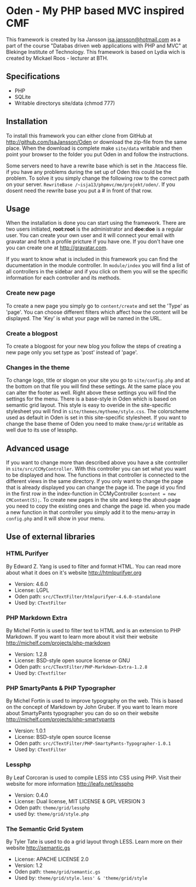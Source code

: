 Oden - My PHP based MVC inspired CMF 
====================================

This framework is created by Isa Jansson isa.jansson@hotmail.com as a part of the course "Databas driven web applications with PHP and MVC" at Blekinge Institute of Technology. This framework is based on Lydia wich is created by Mickael Roos - lecturer at BTH. 

Specifications 
--------------
* PHP
* SQLite
* Writable directorys site/data (chmod 777)

Installation
------------
To install this framework you can either clone from GitHub at http://github.com/IsaJansson/Oden or download the zip-file from the same place. When the download is complete make `site/data` writable and then point your browser to the folder you put Oden in and follow the instructions. 

Some servers need to have a rewrite base which is set in the .htaccess file. if you have any problems during the set up of Oden this could be the problem. To solve it you simply change the following row to the correct path on your server. `RewriteBase /~isja13/phpmvc/me/projekt/oden/`. If you dosent need the rewrite base you put a # in front of that row. 

Usage
-----
When the installation is done you can start using the framework. There are two users initiated, __root:root__ is the administrator and __doe:doe__ is a regular user. You can create your own user and it will connect your email with gravatar and fetch a profile pricture if you have one. If you don't have one you can create one at http://gravatar.com. 

If you want to know what is included in this framework you can find the ducumentation in the module controller. In `module/index` you will find a list of all controllers in the sidebar and if you click on them you will se the specific information for each controller and its methods. 

### Create new page
To create a new page you simply go to `content/create` and set the 'Type' as 'page'. You can choose different filters which affect how the content will be displayed. The 'Key' is what your page will be named in the URL. 
 
### Create a blogpost
To create a blogpost for your new blog you follow the steps of creating a new page only you set type as 'post' instead of 'page'.  

### Changes in the theme
To change logo, title or slogan on your site you go to `site/config.php` and at the bottom on that file you will find these settings. At the same place you can alter the footer as well. Right above these settings you will find the settings for the menu. There is a base-style in Oden which is based on semantic grid layout. This style is easy to overide in the site-specific stylesheet you will find in `site/themes/mytheme/style.css`. The colorscheme used as default in Oden is set in this site-specific stylesheet. If you want to change the base theme of Oden you need to make `theme/grid` writable as well due to its use of lessphp.

Advanced usage
--------------
If you want to change more than described above you have a site controller in `site/src/CCMyController`. With this controller you can set what you want to be displayed and how. The functions in that controller is connected to the different views in the same directory. If you only want to change the page that is already displayed you can change the page id. The page id you find in the first row in the index-function in CCMyController `$content = new CMContent(5);`. To create new pages in the site and keep the about-page you need to copy the existing ones and change the page id. when you made a new function in that controller you simply add it to the menu-array in `config.php` and it will show in your menu.

Use of external libraries
-------------------------

### HTML Purifyer
By Edward Z. Yang is used to filter and format HTML. You can read more about what it does on it's website http://htmlpurifyer.org
* Version: 4.6.0
* License: LGPL
* Oden path: `src/CTextFilter/htmlpurifyer-4.6.0-standalone`
* Used by: `CTextFilter`

### PHP Markdown Extra
By Michel Fortin is used to filter text to HTML and is an extension to PHP Markdown. If you want to learn more about it visit their website http://michelf.com/projects/php-markdown
* Version: 1.2.8
* License: BSD-style open source license or GNU 
* Oden path: `src/CTextFilter/PHP-Markdown-Extra-1.2.8`
* Used by: `CTextfilter`

### PHP SmartyPants & PHP Typographer
By Michel Fortin is used to improve typography on the web. This is based on the concept of Markdown by John Gruber. If you want to learn more about SmartyPants typographer you can do so on their website http://michelf.com/projects/php-smartypants
* Version: 1.0.1
* License: BSD-style open source license
* Oden path: `src/CTextFilter/PHP-SmartyPants-Typographer-1.0.1`
* Used by: `CTextFilter`

### Lessphp
By Leaf Corcoran is used to compile LESS into CSS using PHP. Visit their website for more information http://leafo.net/lessphp
* Version: 0.4.0
* License: Dual license, MIT LICENSE & GPL VERSION 3
* Oden path: `theme/grid/lessphp`
* used by: `theme/grid/style.php`

### The Semantic Grid System
By Tyler Tate is used to do a grid layout throgh LESS. Learn more on their website http://semantic.gs
* License: APACHE LICENSE 2.0
* Version: 1.2
* Oden path: `theme/grid/semantic.gs`
* Used by: `theme/grid/style.less' & 'theme/grid/style`


